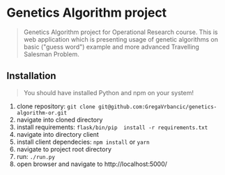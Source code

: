 # Genetics Algorithm project
> Genetics Algorithm project for Operational Research course. This is web application which is presenting usage of genetic algorithms on basic ("guess word") example and more advanced Travelling Salesman Problem. 

## Installation
> You should have installed Python and npm on your system!

1. clone repository: ```git clone git@github.com:GregaVrbancic/genetics-algorithm-or.git```
2. navigate into cloned directory
3. install requirements: ``` flask/bin/pip  install -r requirements.txt ```
4. navigate into directory client
5. install client dependecies: ``` npm install ``` or ``` yarn ```
6. navigate to project root directory
7. run: ```./run.py```
8. open browser and navigate to http://localhost:5000/


